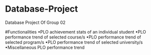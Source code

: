 # Database-Project
Database Project Of Group 02

#Functionalities
•PLO achievement stats of an individual student
•PLO performance trend of selected course/s
•PLO performance trend of selected program/s
•PLO performance trend of selected university/s
•Miscellaneous PLO performance trend

